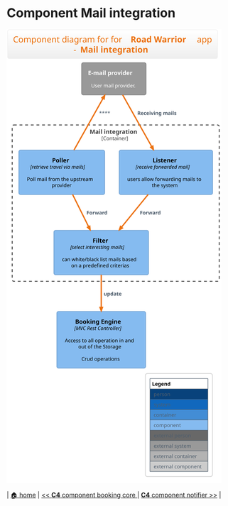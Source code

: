 # Component Mail integration

![mail integration](./c4-component_mail-integration.svg)
 
 | [🏠 home](../../README.md#c4-modeling) | [<< **C4** component booking core ](./component-booking-core.md) | [**C4** component notifier >>](./component-notifier.md) |
